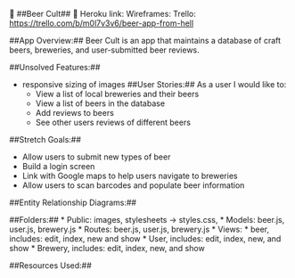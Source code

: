 :beers: ##Beer Cult## :beers:
Heroku link:
Wireframes:
Trello: https://trello.com/b/m0l7v3v6/beer-app-from-hell

##App Overview:##
Beer Cult is an app that maintains a database of craft beers, breweries, and user-submitted beer reviews.

##Unsolved Features:##
- responsive sizing of images
##User Stories:##
As a user I would like to:
  - View a list of local breweries and their beers
  - View a list of beers in the database
  - Add reviews to beers
  - See other users reviews of different beers

##Stretch Goals:##
- Allow users to submit new types of beer
- Build a login screen
- Link with Google maps to help users navigate to breweries
- Allow users to scan barcodes and populate beer information

##Entity Relationship Diagrams:##


##Folders:##
	* Public: images, stylesheets -> styles.css,
	* Models: beer.js, user.js, brewery.js
	* Routes: beer.js, user.js, brewery.js
	* Views:
    *  beer, includes: edit, index, new and show
    * User, includes: edit, index, new, and show
    * Brewery, includes: edit, index, new, and show

##Resources Used:##
